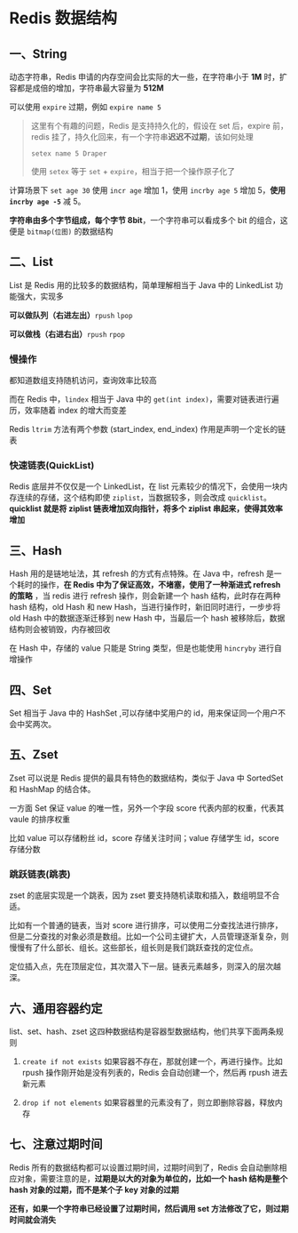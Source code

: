 # Redis 数据结构

## 一、String

动态字符串，Redis 申请的内存空间会比实际的大一些，在字符串小于 **1M** 时，扩容都是成倍的增加，字符串最大容量为 **512M**

可以使用 ``expire`` 过期，例如 ``expire name 5`` 

> 这里有个有趣的问题，Redis 是支持持久化的，假设在 set 后，expire 前，redis 挂了，持久化回来，有一个字符串**迟迟不过期**，该如何处理
>
> ```
> setex name 5 Draper
> ```
>
> 使用 ``setex`` 等于 ``set`` + ``expire``，相当于把一个操作原子化了



计算场景下 ``set age 30`` 使用 ``incr age`` 增加 1，使用 ``incrby age 5`` 增加 5，**使用 ``incrby age -5``** 减 5。

**字符串由多个字节组成，每个字节 8bit**，一个字符串可以看成多个 bit 的组合，这便是 ``bitmap(位图)`` 的数据结构



## 二、List

List 是 Redis 用的比较多的数据结构，简单理解相当于 Java 中的 LinkedList 功能强大，实现多

**可以做队列（右进左出）**``rpush`` ``lpop``

**可以做栈（右进右出）**``rpush`` ``rpop``



### 慢操作

都知道数组支持随机访问，查询效率比较高

而在 Redis 中，``lindex`` 相当于 Java 中的 ``get(int index)``，需要对链表进行遍历，效率随着 index 的增大而变差

Redis ``ltrim`` 方法有两个参数 (start_index, end_index) 作用是声明一个定长的链表



### 快速链表(QuickList)

Redis 底层并不仅仅是一个 LinkedList，在 list 元素较少的情况下，会使用一块内存连续的存储，这个结构即使 ``ziplist``，当数据较多，则会改成 ``quicklist``。**quicklist 就是将 ziplist 链表增加双向指针，将多个 ziplist 串起来，使得其效率增加**



## 三、Hash

Hash 用的是链地址法，其 refresh 的方式有点特殊。在 Java 中，refresh 是一个耗时的操作，**在 Redis 中为了保证高效，不堵塞，使用了一种渐进式 refresh 的策略** ，当 redis 进行 refresh 操作，则会新建一个 hash 结构，此时存在两种 hash 结构，old Hash 和 new Hash，当进行操作时，新旧同时进行，一步步将 old Hash 中的数据逐渐迁移到 new Hash 中，当最后一个 hash 被移除后，数据结构则会被销毁，内存被回收



在 Hash 中，存储的 value 只能是 String 类型，但是也能使用 ``hincryby`` 进行自增操作



## 四、Set

Set 相当于 Java 中的 HashSet ,可以存储中奖用户的 id，用来保证同一个用户不会中奖两次。



## 五、Zset

Zset 可以说是 Redis 提供的最具有特色的数据结构，类似于 Java 中 SortedSet 和 HashMap 的结合体。

一方面 Set 保证 value 的唯一性，另外一个字段 score 代表内部的权重，代表其 vaule 的排序权重

比如 value 可以存储粉丝 id，score 存储关注时间；value 存储学生 id，score 存储分数



### 跳跃链表(跳表)

zset 的底层实现是一个跳表，因为 zset 要支持随机读取和插入，数组明显不合适。

比如有一个普通的链表，当对 score 进行排序，可以使用二分查找法进行排序，但是二分查找的对象必须是数组。比如一个公司主键扩大，人员管理逐渐复杂，则慢慢有了什么部长、组长。这些部长，组长则是我们跳跃查找的定位点。

定位插入点，先在顶层定位，其次潜入下一层。链表元素越多，则深入的层次越深。



## 六、通用容器约定

list、set、hash、zset 这四种数据结构是容器型数据结构，他们共享下面两条规则

1. ``create if not exists`` 如果容器不存在，那就创建一个，再进行操作。比如 rpush 操作刚开始是没有列表的，Redis 会自动创建一个，然后再 rpush 进去新元素

2. ``drop if not elements`` 如果容器里的元素没有了，则立即删除容器，释放内存



## 七、注意过期时间

Redis 所有的数据结构都可以设置过期时间，过期时间到了，Redis 会自动删除相应对象，需要注意的是，**过期是以大的对象为单位的，比如一个 hash 结构是整个 hash 对象的过期，而不是某个子 key 对象的过期**

**还有，如果一个字符串已经设置了过期时间，然后调用 set 方法修改了它，则过期时间就会消失**

